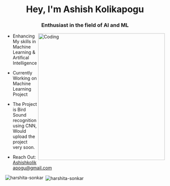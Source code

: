 <h1 align="center">Hey, I'm Ashish Kolikapogu </h1>
<h3 align="center">Enthusiast in the field of AI and ML</h3>

<img align="right" alt = "Coding" width = "400" src= "https://i.pinimg.com/originals/16/89/5b/16895b231b6da505e2e4acef02a3c1fe.gif">


- Enhancing My skills in  Machine Learning & Artifical Intelligence

- Currently Working on Machine Learning Project

- The Project is Bird Sound recognition using CNN, Would upload the project very soon.

- Reach Out: Ashishkolikapogu@gmail.com

<p><img align="left" src="https://github-readme-stats.vercel.app/api/top-langs?username=harshita-sonkar&show_icons=true&locale=en&layout=compact" alt="harshita-sonkar" /></p>

<p>&nbsp;<img align="center" src="https://github-readme-stats.vercel.app/api?username=harshita-sonkar&show_icons=true&theme=tokyonight&locale=en" alt="harshita-sonkar" /></p>
